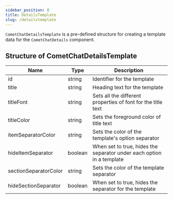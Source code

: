 ```yaml
---
sidebar_position: 8
title: DetailsTemplate
slug: /detailstemplate
---
```


`CometChatDetailsTemplate` is a pre-defined structure for creating a template data for the `CometChatDetails` component.

## Structure of CometChatDetailsTemplate

| Name | Type | Description | 
| ---- | ---- | ---- | 
| id | string | Identifier for the template | 
| title | string | Heading text for the template | 
| titleFont | string | Sets all the different properties of font for the title text | 
| titleColor | string | Sets the foreground color of title text | 
| itemSeparatorColor | string | Sets the color of the template's option separator | 
| hideItemSeparator | boolean | When set to true, hides the separator under each option in a template | 
| sectionSeparatorColor | string | Sets the color of the template separator | 
| hideSectionSeparator | boolean | When set to true, hides the separator for the template | 
